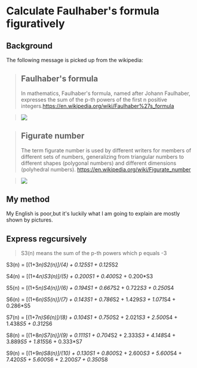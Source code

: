 # Calculate Faulhaber's formula figuratively

## Background   
The following message is picked up from the wikipedia:
> ## Faulhaber's formula
>In mathematics, Faulhaber's formula, named after Johann Faulhaber, expresses the sum of the p-th powers of the first n positive integers.https://en.wikipedia.org/wiki/Faulhaber%27s_formula

>![](https://wikimedia.org/api/rest_v1/media/math/render/svg/cdfa28bc350e73f808fc51da16d427df1a45fd28)

> ## Figurate number
>The term figurate number is used by different writers for members of different sets of numbers, generalizing from triangular numbers to different shapes (polygonal numbers) and different dimensions (polyhedral numbers). https://en.wikipedia.org/wiki/Figurate_number

>![](https://upload.wikimedia.org/wikipedia/commons/thumb/2/26/Nicomachus_theorem_3D.svg/220px-Nicomachus_theorem_3D.svg.png)

## My method
My English is poor,but it's luckily what I am going to explain are mostly shown by pictures.

## Express regcursively
> S3(n) means the sum of the p-th powers which p equals -3

S3(n) = [(1+3*n)*S2(n)]/(4) + 0.125*S1 + 0.125*S2

S4(n) = [(1+4*n)*S3(n)]/(5) + 0.200*S1 + 0.400*S2 + 0.200*S3

S5(n) = [(1+5*n)*S4(n)]/(6) + 0.194*S1 + 0.667*S2 + 0.722*S3 + 0.250*S4

S6(n) = [(1+6*n)*S5(n)]/(7) + 0.143*S1 + 0.786*S2 + 1.429*S3 + 1.071*S4 + 0.286*S5

S7(n) = [(1+7*n)*S6(n)]/(8) + 0.104*S1 + 0.750*S2 + 2.021*S3 + 2.500*S4 + 1.438*S5 + 0.312*S6

S8(n) = [(1+8*n)*S7(n)]/(9) + 0.111*S1 + 0.704*S2 + 2.333*S3 + 4.148*S4 + 3.889*S5 + 1.815*S6 + 0.333*S7

S9(n) = [(1+9*n)*S8(n)]/(10) + 0.130*S1 + 0.800*S2 + 2.600*S3 + 5.600*S4 + 7.420*S5 + 5.600*S6 + 2.200*S7 + 0.350*S8
